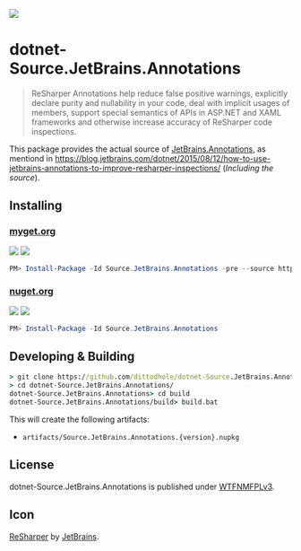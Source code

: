 ![](https://resources.jetbrains.com/storage/products/resharper/img/meta/ReSharper_64.png)

# dotnet-Source.JetBrains.Annotations
> ReSharper Annotations help reduce false positive warnings, explicitly declare purity and nullability in your code, deal with implicit usages of members, support special semantics of APIs in ASP.NET and XAML frameworks and otherwise increase accuracy of ReSharper code inspections.

This package provides the actual source of [JetBrains.Annotations](https://www.nuget.org/packages/JetBrains.Annotations), as mentiond in https://blog.jetbrains.com/dotnet/2015/08/12/how-to-use-jetbrains-annotations-to-improve-resharper-inspections/ (*Including the source*).

## Installing

### [myget.org][1]

[![](https://img.shields.io/appveyor/ci/dittodhole/dotnet-source-jetbrains-annotations/develop.svg)][2]
[![](https://img.shields.io/myget/dittodhole/vpre/Source.JetBrains.Annotations.svg)][1]

```powershell
PM> Install-Package -Id Source.JetBrains.Annotations -pre --source https://www.myget.org/F/dittodhole/api/v2
```

### [nuget.org][3]

[![](https://img.shields.io/appveyor/ci/dittodhole/dotnet-source-jetbrains-annotations/master.svg)][4]
[![](https://img.shields.io/nuget/v/Source.JetBrains.Annotations.svg)][3]

```powershell
PM> Install-Package -Id Source.JetBrains.Annotations
```

## Developing & Building

```cmd
> git clone https://github.com/dittodhole/dotnet-Source.JetBrains.Annotations.git
> cd dotnet-Source.JetBrains.Annotations/
dotnet-Source.JetBrains.Annotations> cd build
dotnet-Source.JetBrains.Annotations/build> build.bat
```

This will create the following artifacts:

- `artifacts/Source.JetBrains.Annotations.{version}.nupkg`

## License

dotnet-Source.JetBrains.Annotations is published under [WTFNMFPLv3](https://github.com/dittodhole/WTFNMFPLv3).

## Icon

[ReSharper](https://resources.jetbrains.com/storage/products/resharper/img/meta/ReSharper_64.png) by [JetBrains](https://www.jetbrains.com/resharper/).


[1]: https://www.myget.org/feed/dittodhole/package/nuget/Source.JetBrains.Annotations
[2]: https://ci.appveyor.com/project/dittodhole/dotnet-source-jetbrains-annotations/branch/develop
[3]: https://www.nuget.org/packages/Source.JetBrains.Annotations
[4]: https://ci.appveyor.com/project/dittodhole/dotnet-source-jetbrains-annotations/branch/master
